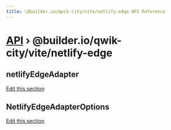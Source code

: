 ```yaml
---
title: \@builder.io/qwik-city/vite/netlify-edge API Reference
---
```


# [API](/api) &rsaquo; @builder.io/qwik-city/vite/netlify-edge

## netlifyEdgeAdapter

[Edit this section](https://github.com/QwikDev/qwik/tree/main/packages/qwik-city/src/adapters/netlify-edge/vite/index.ts)

## NetlifyEdgeAdapterOptions

[Edit this section](https://github.com/QwikDev/qwik/tree/main/packages/qwik-city/src/adapters/netlify-edge/vite/index.ts)
